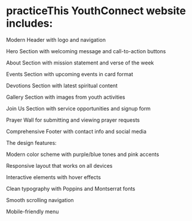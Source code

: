 # practiceThis YouthConnect website includes:

Modern Header with logo and navigation

Hero Section with welcoming message and call-to-action buttons

About Section with mission statement and verse of the week

Events Section with upcoming events in card format

Devotions Section with latest spiritual content

Gallery Section with images from youth activities

Join Us Section with service opportunities and signup form

Prayer Wall for submitting and viewing prayer requests

Comprehensive Footer with contact info and social media

The design features:

Modern color scheme with purple/blue tones and pink accents

Responsive layout that works on all devices

Interactive elements with hover effects

Clean typography with Poppins and Montserrat fonts

Smooth scrolling navigation

Mobile-friendly menu


